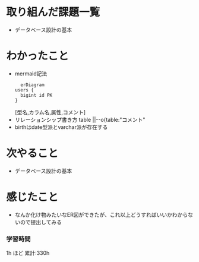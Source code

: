# 取り組んだ課題一覧
- データベース設計の基本
# わかったこと
- mermaid記法
  ```mermaid
    erDiagram
  users {
    bigint id PK 
  }
  ```
  [型名,カラム名,属性,コメント]  
- リレーションシップ書き方
  table ||--o{table:"コメント"　
- birthはdate型派とvarchar派が存在する
# 次やること
- データベース設計の基本
# 感じたこと
- なんか化け物みたいなER図ができたが、これ以上どうすればいいかわからないので提出してみる
### 学習時間

1h ほど
累計:330h



